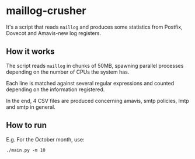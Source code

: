 # maillog-crusher

It's a script that reads `maillog` and produces some statistics from Postfix, Dovecot and Amavis-new log registers.

## How it works

The script reads `maillog` in chunks of 50MB, spawning parallel processes depending on the number of CPUs the system has.

Each line is matched against several regular expressions and counted depending on the information registered.

In the end, 4 CSV files are produced concerning amavis, smtp policies, lmtp and smtp in general.

## How to run

E.g. For the October month, use:

    ./main.py -m 10
